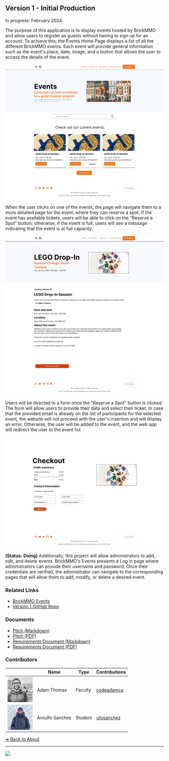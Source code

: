 <style>@import url("//readme.codeadam.ca/readme.css");</style>

## Version 1 - Initial Production

In progress: February 2024

The purpose of this application is to display events hosted by BrickMMO and allow users to register as guests without having to sign up for an account. To achieve this, the Events Home Page displays a list of all the different BrickMMO events. Each event will provide general information such as the event's place, date, image, and a button that allows the user to access the details of the event.

<img src="images/v1-events-list.png" width="624">

When the user clicks on one of the events, the page will navigate them to a more detailed page for the event, where they can reserve a spot. If the event has available tickets, users will be able to click on the "Reserve a Spot" button; otherwise, if the event is full, users will see a message indicating that the event is at full capacity.

<img src="images/v1-events-details.png" width="624">


Users will be directed to a form once the "Reserve a Spot" button is clicked. The form will allow users to provide their data and select their ticket. In case that the provided email is already on the list of participants for the selected event, the website will not proceed with the user's insertion and will display an error. Otherwise, the user will be added to the event, and the web app will redirect the user to the event list.

<img src="images/v1-events-checkout.png" width="624">

**(Status: Doing)** Additionally, this project will allow administrators to add, edit, and delete events. BrickMMO's Events presents a Log in page where administrators can provide their username and password. Once their credentials are verified, the administrator can navigate to the corresponding pages that will allow them to add, modify, or delete a desired event.

### Related Links

- [BrickMMO Events](https://brickmmo.com/)
- [Version 1 GitHub Repo](https://github.com/BrickMMO/events-v1)

### Documents

- [Pitch (Markdown)](v1/events-v1-pitch)
- [Pitch (PDF)](v1/events-v1-pitch.pdf)
- [Requirements Document (Markdown)](v1/events-v1-requirements)
- [Requirements Document (PDF)](v1/events-v1-requirements.pdf)

### Contributors

| | Name | Type | Contributions |
| - | - | - | - |
| ![codeadamca](faculty/codeadamca.png) | Adam Thomas | Faculty | [codeadamca](https://contributions.brickmmo.com/faculty/codeadamca) |
| ![ufosanchez](students/ufosanchez.png) | Arnulfo Sanchez | Student | [ufosanchez](https://contributions.brickmmo.com/students/ufosanchez) |

[&#10132; Back to About](/events-about/)

---

<a href="https://brickmmo.com">
<img src="https://brickmmo.com/images/brickmmo-logo-horizontal.jpg" width="100">
</a>
